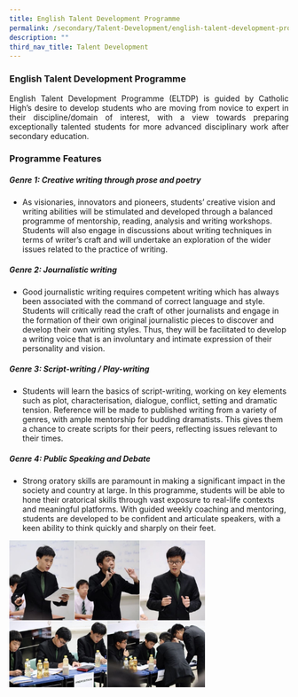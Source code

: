 ```yaml
---
title: English Talent Development Programme
permalink: /secondary/Talent-Development/english-talent-development-programme/
description: ""
third_nav_title: Talent Development
---
```

### English Talent Development Programme
<style>
p {text-align: justify;}
</style>
English Talent Development Programme (ELTDP) is guided by Catholic High’s desire to develop students who are moving from novice to expert in their discipline/domain of interest, with a view towards preparing exceptionally talented students for more advanced disciplinary work after secondary education.

### Programme Features

##### Genre 1: Creative writing through prose and poetry

*   As visionaries, innovators and pioneers, students’ creative vision and writing abilities will be stimulated and developed through a balanced programme of mentorship, reading, analysis and writing workshops. Students will also engage in discussions about writing techniques in terms of writer’s craft and will undertake an exploration of the wider issues related to the practice of writing.

##### Genre 2: Journalistic writing

*   Good journalistic writing requires competent writing which has always been associated with the command of correct language and style. Students will critically read the craft of other journalists and engage in the formation of their own original journalistic pieces to discover and develop their own writing styles. Thus, they will be facilitated to develop a writing voice that is an involuntary and intimate expression of their personality and vision.

##### Genre 3: Script-writing / Play-writing

*   Students will learn the basics of script-writing, working on key elements such as plot, characterisation, dialogue, conflict, setting and dramatic tension. Reference will be made to published writing from a variety of genres, with ample mentorship for budding dramatists. This gives them a chance to create scripts for their peers, reflecting issues relevant to their times. 

##### Genre 4: Public Speaking and Debate            

*   Strong oratory skills are paramount in making a significant impact in the society and country at large. In this programme, students will be able to hone their oratorical skills through vast exposure to real-life contexts and meaningful platforms. With guided weekly coaching and mentoring, students are developed to be confident and articulate speakers, with a keen ability to think quickly and sharply on their feet.

<img src="/images/etdp1.png" style="width:70%">